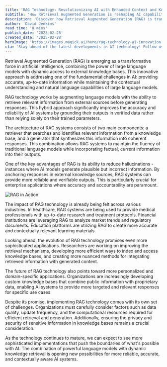 ```yaml
---
title: 'RAG Technology: Revolutionizing AI with Enhanced Context and Knowledge'
subtitle: 'How Retrieval Augmented Generation is reshaping AI capabilities'
description: 'Discover how Retrieval Augmented Generation (RAG) is transforming AI capabilities by combining language models with external knowledge bases, leading to more accurate and reliable AI systems across industries. Learn about its architecture, advantages, and future implications for enterprise applications.'
author: 'David Jenkins'
read_time: '8 mins'
publish_date: '2025-02-28'
created_date: '2025-02-28'
heroImage: 'https://images.magick.ai/hero/rag-technology-ai-innovation.jpg'
cta: 'Stay ahead of the latest developments in AI technology! Follow us on LinkedIn for regular updates on RAG technology and other groundbreaking innovations shaping the future of artificial intelligence.'
---
```


Retrieval Augmented Generation (RAG) is emerging as a transformative force in artificial intelligence, combining the power of large language models with dynamic access to external knowledge bases. This innovative approach is addressing one of the fundamental challenges in AI: providing accurate, up-to-date information while maintaining the contextual understanding and natural language capabilities of large language models.

RAG technology works by augmenting language models with the ability to retrieve relevant information from external sources before generating responses. This hybrid approach significantly improves the accuracy and reliability of AI systems by grounding their outputs in verified data rather than relying solely on their trained parameters.

The architecture of RAG systems consists of two main components: a retriever that searches and identifies relevant information from a knowledge base, and a generator that synthesizes this information into coherent responses. This combination allows RAG systems to maintain the fluency of traditional language models while incorporating factual, current information into their outputs.

One of the key advantages of RAG is its ability to reduce hallucinations - instances where AI models generate plausible but incorrect information. By anchoring responses in external knowledge sources, RAG systems can provide more reliable and verifiable outputs. This is particularly crucial for enterprise applications where accuracy and accountability are paramount.

![RAG in Action](https://i.magick.ai/PIXE/1738406181201_magick_img.webp)

The impact of RAG technology is already being felt across various industries. In healthcare, RAG systems are being used to provide medical professionals with up-to-date research and treatment protocols. Financial institutions are leveraging RAG to analyze market trends and regulatory documents. Education platforms are utilizing RAG to create more accurate and contextually relevant learning materials.

Looking ahead, the evolution of RAG technology promises even more sophisticated applications. Researchers are working on improving the retrieval mechanisms, developing more efficient ways to index and access knowledge bases, and creating more nuanced methods for integrating retrieved information with generated content.

The future of RAG technology also points toward more personalized and domain-specific applications. Organizations are increasingly developing custom knowledge bases that combine public information with proprietary data, enabling AI systems to provide more targeted and relevant responses for specific use cases.

Despite its promise, implementing RAG technology comes with its own set of challenges. Organizations must carefully consider factors such as data quality, update frequency, and the computational resources required for efficient retrieval and generation. Additionally, ensuring the privacy and security of sensitive information in knowledge bases remains a crucial consideration.

As the technology continues to mature, we can expect to see more sophisticated implementations that push the boundaries of what's possible with AI. The combination of powerful language models with dynamic knowledge retrieval is opening new possibilities for more reliable, accurate, and contextually aware AI systems.